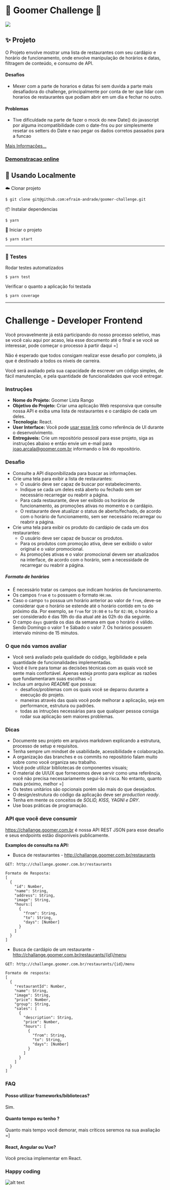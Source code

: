 # :fork_and_knife: Goomer Challenge :fork_and_knife:

<img src="./src/assets/images/goomer-logo.png" style="display: block; margin: 0 auto;" />

## ✨ Projeto

O Projeto envolve mostrar uma lista de restaurantes com seu cardápio e horário de funcionamento, onde envolve manipulação de horários e datas, filtragem de conteúdo, e consumo de API.

#### Desafios

- Mexer com a parte de horarios e datas foi sem duvida a parte mais desafiadora do challenge, principalmente por conta de ter que lidar com horarios de restaurantes que podiam abrir em um dia e fechar no outro.

#### Problemas

- Tive dificuldade na parte de fazer o mock do new Date() do javascript por alguma incompatibilidade com o date-fns ou por simplesmente resetar os setters do Date e nao pegar os dados corretos passados para a funcao

<!-- Aqui vai vir as estatisticas/observacoes do projeto  -->

[Mais Informações...](#Challenge---Developer-Frontend)

### [Demonstracao online](https://goomerchallenge.netlify.com)

<!-- Aqui vai vir o GIF do funcionamento  -->

## :office: Usando Localmente

:cloud: Clonar projeto

`$ git clone git@github.com:efraim-andrade/goomer-challenge.git`

📦 Instalar dependencias

`$ yarn`

🚀 Iniciar o projeto

`$ yarn start`

---

### :scroll: Testes

Rodar testes automatizados

`$ yarn test`

Verificar o quanto a aplicação foi testada

`$ yarn coverage`

---

# Challenge - Developer Frontend

Você provavelmente já está participando do nosso processo seletivo, mas se você caiu aqui por acaso, leia esse documento até o final e se você se interessar, pode começar o processo à partir daqui =]

Não é esperado que todos consigam realizar esse desafio por completo, já que é destinado a todos os níveis de carreira.

Você será avaliado pela sua capacidade de escrever um código simples, de fácil manutenção, e pela quantidade de funcionalidades que você entregar.

### Instruções

- **Nome do Projeto:** Goomer Lista Rango
- **Objetivo do Projeto:** Criar uma aplicação Web responsiva que consulte nossa API e exiba uma lista de restaurantes e o cardápio de cada um deles.
- **Tecnologia:** React.
- **User Interface:** Você pode [usar esse link](https://xd.adobe.com/spec/f6e71782-ebba-4573-6f7a-005a1a6d391f-80d6/) como referência de UI durante o desenvolvimento.
- **Entregáveis:** Crie um repositório pessoal para esse projeto, siga as instruções abaixo e então envie um e-mail para joao.arcala@goomer.com.br informando o link do repositório.

### Desafio

- Consulte a API disponibilizada para buscar as informações.
- Crie uma tela para exibir a lista de restaurantes:
  - O usuário deve ser capaz de buscar por estabelecimento.
  - Indique se cada um deles está aberto ou fechado sem ser necessário recarregar ou reabrir a página.
  - Para cada restaurante, deve ser exibido os horários de funcionamento, as promoções ativas no momento e o cardápio.
  - O restaurante deve atualizar o status de aberto/fechado, de acordo com o horário de funcionamento, sem ser necessário recarregar ou reabrir a página.
- Crie uma tela para exibir os produto do cardápio de cada um dos restaurantes:
  - O usuário deve ser capaz de buscar os produtos.
  - Para os produtos com promoção ativa, deve ser exibido o valor original e o valor promocional.
  - As promoções ativas e o valor promocional devem ser atualizados na interface, de acordo com o horário, sem a necessidade de recarregar ou reabrir a página.

##### Formato de horários

- É necessário tratar os campos que indicam horários de funcionamento.
- Os campos `from` e `to` possuem o formato `HH:mm`.
- Caso o campo `to` possua um horário anterior ao valor de `from`, deve-se considerar que o horário se estende até o horário contido em `to` do próximo dia. Por exemplo, se `from` for `19:00` e `to` for `02:00`, o horário a ser considerado é das 19h do dia atual até às 02h do dia seguinte.
- O campo `days` guarda os dias da semana em que o horário é válido. Sendo Domingo o valor 1 e Sábado o valor 7. Os horários possuem intervalo mínimo de 15 minutos.

### O que nós vamos avaliar

- Você será avaliado pela qualidade do código, legibilidade e pela quantidade de funcionalidades implementadas.
- Você é livre para tomar as decisões técnicas com as quais você se sente mais confortável. Apenas esteja pronto para explicar as razões que fundamentaram suas escolhas =]
- Inclua um arquivo _README_ que possua:
  - desafios/problemas com os quais você se deparou durante a execução do projeto.
  - maneiras através das quais você pode melhorar a aplicação, seja em performance, estrutura ou padrões.
  - todas as intruções necessárias para que qualquer pessoa consiga rodar sua aplicação sem maiores problemas.

### Dicas

- Documente seu projeto em arquivos markdown explicando a estrutura, processo de setup e requisitos.
- Tenha sempre um mindset de usabilidade, acessibilidade e colaboração.
- A organização das branches e os commits no repositório falam muito sobre como você organiza seu trabalho.
- Você pode utilizar bibliotecas de componentes visuais;
- O material de UI/UX que fornecemos deve servir como uma referência, você não precisa necessariamente segui-lo à risca. No entanto, quanto mais próximo, melhor =]
- Os testes unitários são opcionais porém são mais do que desejados.
- O design/estrutura do código da aplicação deve ser _production ready_.
- Tenha em mente os conceitos de _SOLID, KISS, YAGNI e DRY_.
- Use boas práticas de programação.

### API que você deve consumir

https://challange.goomer.com.br é nossa API REST JSON para esse desafio e seus endpoints estão disponíveis publicamente.

**Examplos de consulta na API:**

- Busca de restaurantes - http://challange.goomer.com.br/restaurants

```
GET: http://challange.goomer.com.br/restaurants

Formato de Resposta:
[
  {
    "id": Number,
    "name": String,
    "address": String,
    "image": String,
    "hours:[
      {
        "from": String,
        "to": String,
        "days": [Number]
      }
    ]
  }
]
```

- Busca de cardápio de um restaurante - http://challange.goomer.com.br/restaurants/{id}/menu

```
GET: http://challange.goomer.com.br/restaurants/{id}/menu

Formato de resposta:
[
  {
    "restaurantId": Number,
    "name": String,
    "image": String,
    "price": Number,
    "group": String,
    "sales": [
      {
        "description": String,
        "price": Number,
        "hours": [
          {
            "from": String,
            "to": String,
            "days": [Number]
          }
        ]
      }
    ]
  }
]
```

### FAQ

#### Posso utilizar frameworks/bibliotecas?

Sim.

#### Quanto tempo eu tenho ?

Quanto mais tempo você demorar, mais críticos seremos na sua avaliação =]

#### React, Angular ou Vue?

Você precisa implementar em React.

### Happy coding

![alt text](https://github.com/goomerdev/job-dev-frontend-interview/raw/master/media/may-the-force-be-with-you.jpg 'Happy Ccoding!!!')
